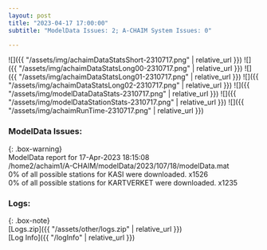 ```yaml
---
layout: post
title: "2023-04-17 17:00:00"
subtitle: "ModelData Issues: 2; A-CHAIM System Issues: 0"

---
```


![]({{ "/assets/img/achaimDataStatsShort-2310717.png" | relative_url }})
![]({{ "/assets/img/achaimDataStatsLong00-2310717.png" | relative_url }})
![]({{ "/assets/img/achaimDataStatsLong01-2310717.png" | relative_url }})
![]({{ "/assets/img/achaimDataStatsLong02-2310717.png" | relative_url }})
![]({{ "/assets/img/modelDataDataStats-2310717.png" | relative_url }})
![]({{ "/assets/img/modelDataStationStats-2310717.png" | relative_url }})
![]({{ "/assets/img/achaimRunTime-2310717.png" | relative_url }})


### ModelData Issues:  
  
{: .box-warning}  
 ModelData report for 17-Apr-2023 18:15:08   
 /home2/achaim1/A-CHAIM/modelData/2023/107/18/modelData.mat   
 0% of all possible stations for KASI were downloaded. x1526   
 0% of all possible stations for KARTVERKET were downloaded. x1235   
  


### Logs:  
  
{: .box-note}  
[Logs.zip]({{ "/assets/other/logs.zip" | relative_url }})  
[Log Info]({{ "/logInfo" | relative_url }})  
